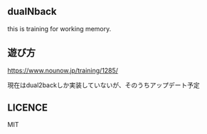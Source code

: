 ## dualNback

this is training for working memory.


## 遊び方

https://www.nounow.jp/training/1285/

現在はdual2backしか実装していないが、そのうちアップデート予定

## LICENCE

MIT

